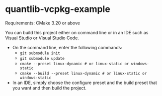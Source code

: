 # quantlib-vcpkg-example

Requirements: CMake 3.20 or above

You can build this project either on command line or in an IDE such as Visual Studio or Visual Studio Code.

* On the command line, enter the following commands:
  * `git submodule init`
  * `git submodule update`
  * `cmake --preset linux-dynamic # or linux-static or windows-static`
  * `cmake --build --preset linux-dynamic # or linux-static or windows-static`
* In an IDE, simply choose the configure preset and the build preset that you want and then build the project.
